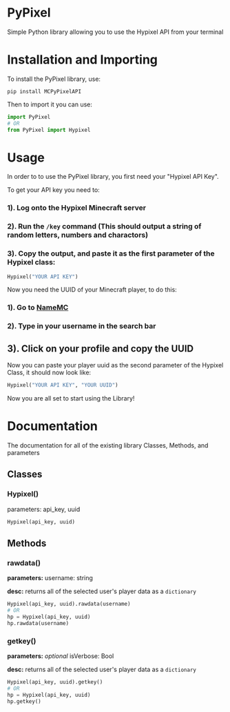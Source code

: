 # PyPixel
Simple Python library allowing you to use the Hypixel API from your terminal


# Installation and Importing
To install the PyPixel library, use:

```
pip install MCPyPixelAPI
```

Then to import it you can use:

```python
import PyPixel
# OR
from PyPixel import Hypixel
```

# Usage
In order to to use the PyPixel library, you first need your "Hypixel API Key".

To get your API key you need to:

### 1). Log onto the Hypixel Minecraft server

### 2). Run the `/key` command (This should output a string of random letters, numbers and charactors)

### 3). Copy the output, and paste it as the first parameter of the Hypixel class:

```python
Hypixel("YOUR API KEY")
```

Now you need the UUID of your Minecraft player, to do this:

### 1). Go to [NameMC](https://namemc.com)

### 2). Type in your username in the search bar

## 3). Click on your profile and copy the UUID

Now you can paste your player uuid as the second parameter of the Hypixel Class, it should now look like:

```python
Hypixel("YOUR API KEY", "YOUR UUID")
```
Now you are all set to start using the Library!

# Documentation

The documentation for all of the existing library Classes, Methods, and parameters

## Classes

### Hypixel()
parameters: api_key, uuid
```python
Hypixel(api_key, uuid)
```
## Methods

### rawdata()
**parameters:** username: string

**desc:** returns all of the selected user's player data as a `dictionary`
```python
Hypixel(api_key, uuid).rawdata(username)
# OR
hp = Hypixel(api_key, uuid)
hp.rawdata(username)
```

### getkey()
**parameters:** *optional* isVerbose: Bool

**desc:** returns all of the selected user's player data as a `dictionary`
```python
Hypixel(api_key, uuid).getkey()
# OR
hp = Hypixel(api_key, uuid)
hp.getkey()
```

